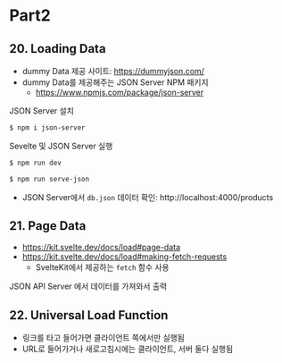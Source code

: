 # Part2

## 20. Loading Data
- dummy Data 제공 사이트: https://dummyjson.com/
- dummy Data를 제공해주는 JSON Server NPM 패키지
	- https://www.npmjs.com/package/json-server

JSON Server 설치
```bash
$ npm i json-server
```

Sevelte 및 JSON Server 실행
```bash
$ npm run dev

$ npm run serve-json
```

- JSON Server에서 `db.json` 데이터 확인: http://localhost:4000/products


## 21. Page Data
- https://kit.svelte.dev/docs/load#page-data
- https://kit.svelte.dev/docs/load#making-fetch-requests
	- SvelteKit에서 제공하는 `fetch` 함수 사용

JSON API Server 에서 데이터를 가져와서 출력


## 22. Universal Load Function
- 링크를 타고 들어가면 클라이언트 쪽에서만 실행됨
- URL로 들어가거나 새로고침시에는 클라이언트, 서버 둘다 실행됨